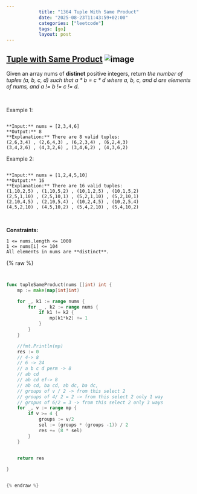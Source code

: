 ```yaml
---
            title: "1364 Tuple With Same Product"
            date: "2025-08-23T11:43:59+02:00"
            categories: ["leetcode"]
            tags: [go]
            layout: post
---
```

            
## [Tuple with Same Product](https://leetcode.com/problems/tuple-with-same-product) ![image](https://img.shields.io/badge/Difficulty-Medium-orange)

Given an array nums of **distinct** positive integers, return *the number of tuples *(a, b, c, d)* such that *a * b = c * d* where *a*, *b*, *c*, and *d* are elements of *nums*, and *a != b != c != d*.*

 

Example 1:

```

**Input:** nums = [2,3,4,6]
**Output:** 8
**Explanation:** There are 8 valid tuples:
(2,6,3,4) , (2,6,4,3) , (6,2,3,4) , (6,2,4,3)
(3,4,2,6) , (4,3,2,6) , (3,4,6,2) , (4,3,6,2)

```

Example 2:

```

**Input:** nums = [1,2,4,5,10]
**Output:** 16
**Explanation:** There are 16 valid tuples:
(1,10,2,5) , (1,10,5,2) , (10,1,2,5) , (10,1,5,2)
(2,5,1,10) , (2,5,10,1) , (5,2,1,10) , (5,2,10,1)
(2,10,4,5) , (2,10,5,4) , (10,2,4,5) , (10,2,5,4)
(4,5,2,10) , (4,5,10,2) , (5,4,2,10) , (5,4,10,2)

```

 

**Constraints:**

	1 <= nums.length <= 1000
	1 <= nums[i] <= 104
	All elements in nums are **distinct**.

{% raw %}


```go


func tupleSameProduct(nums []int) int {
    mp := make(map[int]int)

    for _, k1 := range nums {
        for _ , k2 := range nums {
            if k1 != k2 {
                mp[k1*k2] += 1
            }
        }
    }   

    //fmt.Println(mp)
    res := 0
    // 4-> 8
    // 6 -> 24 
    // a b c d perm -> 8
    // ab cd
    // ab cd ef-> 8
    // ab cd, ba cd, ab dc, ba dc, 
    // groups of v / 2 -> from this select 2
    // groups of 4/ 2 = 2 -> from this select 2 only 1 way
    // gropus of 6/2 = 3 -> from this select 2 only 3 ways 
    for _, v := range mp {
        if v >= 4 {
            groups := v/2
            sel := (groups * (groups -1)) / 2
            res += (8 * sel)
        }
    }

   
    return res

}


{% endraw %}
```
